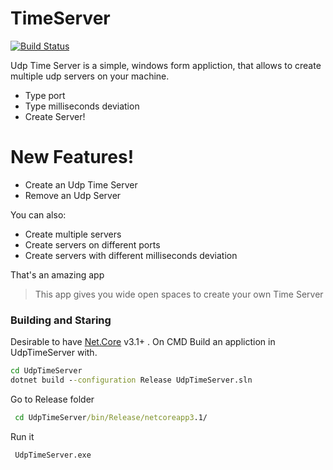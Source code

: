 # TimeServer


[![Build Status](https://travis-ci.org/joemccann/dillinger.svg?branch=master)](https://travis-ci.org/joemccann/dillinger)

Udp Time Server  is a simple, windows form appliction, that allows to create multiple udp servers on your machine.

  - Type port
  - Type milliseconds deviation 
  - Create Server!

# New Features!

  - Сreate an Udp Time Server 
  - Remove an Udp Server

You can also:
  - Create multiple servers
  - Create servers on different ports
  - Create servers with different milliseconds deviation 

That's an amazing app

> This app gives you wide open spaces
> to create your own Time Server




### Building and Staring

Desirable to have [Net.Core](https://dotnet.microsoft.com/download/dotnet-core/3.1) v3.1+ .
On CMD
Build an appliction in UdpTimeServer with.

```cmd
cd UdpTimeServer
dotnet build --configuration Release UdpTimeServer.sln
```

Go to Release folder

```cmd
 cd UdpTimeServer/bin/Release/netcoreapp3.1/
```
Run it
```cmd
 UdpTimeServer.exe
```

